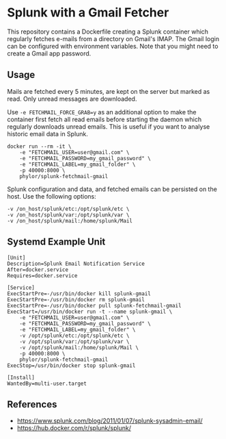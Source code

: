 # Splunk with a Gmail Fetcher

This repository contains a Dockerfile creating a Splunk container which regularly fetches e-mails from a directory on Gmail's IMAP. The Gmail login can be configured with environment variables. Note that you might need to create a Gmail app password.

## Usage

Mails are fetched every 5 minutes, are kept on the server but marked as read. Only unread messages are downloaded.

Use `-e FETCHMAIL_FORCE_GRAB=y` as an additional option to make the container first fetch all read emails before starting the daemon which regularly downloads unread emails. This is useful if you want to analyse historic email data in Splunk.

    docker run --rm -it \
        -e "FETCHMAIL_USER=user@gmail.com" \
        -e "FETCHMAIL_PASSWORD=my_gmail_password" \
        -e "FETCHMAIL_LABEL=my_gmail_folder" \
        -p 40000:8000 \
        phylor/splunk-fetchmail-gmail

Splunk configuration and data, and fetched emails can be persisted on the host. Use the following options:

    -v /on_host/splunk/etc:/opt/splunk/etc \
    -v /on_host/splunk/var:/opt/splunk/var \
    -v /on_host/splunk/mail:/home/splunk/Mail

## Systemd Example Unit

    [Unit]
    Description=Splunk Email Notification Service
    After=docker.service
    Requires=docker.service

    [Service]
    ExecStartPre=-/usr/bin/docker kill splunk-gmail
    ExecStartPre=-/usr/bin/docker rm splunk-gmail
    ExecStartPre=-/usr/bin/docker pull splunk-fetchmail-gmail
    ExecStart=/usr/bin/docker run -t --name splunk-gmail \
        -e "FETCHMAIL_USER=user@gmail.com" \
        -e "FETCHMAIL_PASSWORD=my_gmail_password" \
        -e "FETCHMAIL_LABEL=my_gmail_folder" \
        -v /opt/splunk/etc:/opt/splunk/etc \
        -v /opt/splunk/var:/opt/splunk/var \
        -v /opt/splunk/mail:/home/splunk/Mail \
        -p 40000:8000 \
        phylor/splunk-fetchmail-gmail
    ExecStop=/usr/bin/docker stop splunk-gmail
    
    [Install]
    WantedBy=multi-user.target

## References

- https://www.splunk.com/blog/2011/01/07/splunk-sysadmin-email/
- https://hub.docker.com/r/splunk/splunk/
